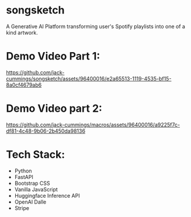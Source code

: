 # songsketch
A Generative AI Platform transforming user's Spotify playlists into one of a kind artwork.

# Demo Video Part 1:
https://github.com/jack-cummings/songsketch/assets/96400016/e2a65513-1119-4535-bf15-8a0cf4679ab6

# Demo Video part 2:
https://github.com/jack-cummings/macros/assets/96400016/a9225f7c-df81-4c48-9b06-2b450da98136

# Tech Stack:
- Python
- FastAPI
- Bootstrap CSS
- Vanilla JavaScript
- Huggingface Inference API
- OpenAI Dalle
- Stripe

